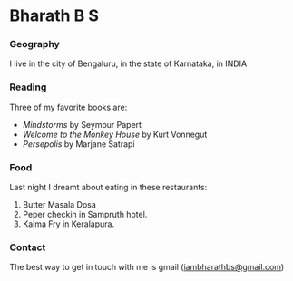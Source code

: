 # Bharath B S

### Geography

I live in the city of Bengaluru, in the state of Karnataka, in INDIA

### Reading

Three of my favorite books are:

- *Mindstorms* by Seymour Papert
- *Welcome to the Monkey House* by Kurt Vonnegut
- *Persepolis* by Marjane Satrapi

### Food

Last night I dreamt about eating in these restaurants:

1. Butter Masala Dosa
2. Peper checkin in Sampruth hotel.
3. Kaima Fry in Keralapura.

### Contact

The best way to get in touch with me is gmail (iambharathbs@gmail.com)
